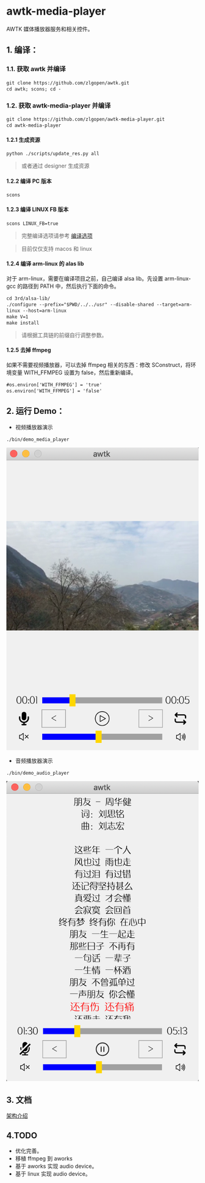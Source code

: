 # awtk-media-player

AWTK 媒体播放器服务和相关控件。

## 1. 编译：

### 1.1. 获取 awtk 并编译

```
git clone https://github.com/zlgopen/awtk.git
cd awtk; scons; cd -
```

### 1.2. 获取 awtk-media-player 并编译

```
git clone https://github.com/zlgopen/awtk-media-player.git
cd awtk-media-player
```

#### 1.2.1 生成资源

```
python ./scripts/update_res.py all
```

> 或者通过 designer 生成资源

#### 1.2.2 编译 PC 版本

```
scons
```

#### 1.2.3 编译 LINUX FB 版本

```
scons LINUX_FB=true
```

> 完整编译选项请参考 [编译选项](https://github.com/zlgopen/awtk-widget-generator/blob/master/docs/build_options.md)

> 目前仅仅支持 macos 和 linux

#### 1.2.4 编译 arm-linux 的 alas lib

对于 arm-linux，需要在编译项目之前，自己编译 alsa lib。先设置 arm-linux-gcc 的路径到 PATH 中，然后执行下面的命令。

```
cd 3rd/alsa-lib/
./configure --prefix="$PWD/../../usr" --disable-shared --target=arm-linux --host=arm-linux
make V=1
make install
```

> 请根据工具链的前缀自行调整参数。

#### 1.2.5 去掉 ffmpeg

如果不需要视频播放器，可以去掉 ffmpeg 相关的东西：修改 SConstruct，将环境变量 WITH\_FFMPEG 设置为 false，然后重新编译。

```
#os.environ['WITH_FFMPEG'] = 'true'
os.environ['WITH_FFMPEG'] = 'false'
```

## 2. 运行 Demo：

* 视频播放器演示

```
./bin/demo_media_player
```

![](docs/images/video_player.png)

* 音频播放器演示

```
./bin/demo_audio_player
```

![](docs/images/audio_player.png)

## 3. 文档

[架构介绍](docs/arch.md)

## 4.TODO

* 优化完善。
* 移植 ffmpeg 到 aworks
* 基于 aworks 实现 audio device。
* 基于 linux 实现 audio device。
